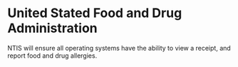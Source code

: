 # United Stated Food and Drug Administration

NTIS will ensure all operating systems have the ability to view a receipt, and report food and drug allergies.
